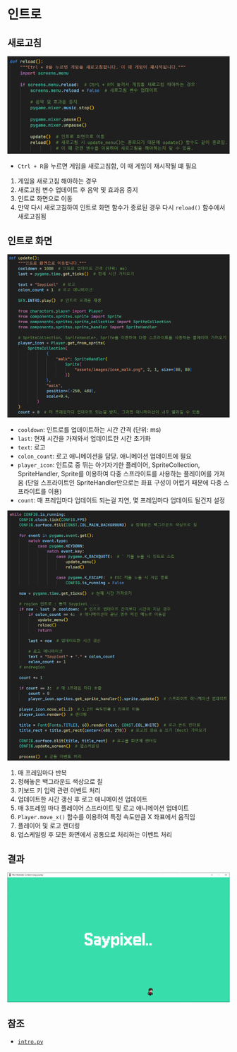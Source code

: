 # 인트로
## 새로고침
![1](../images/intro_1.png)

- `Ctrl + R`을 누르면 게임을 새로고침함, 이 때 게임이 재시작될 떄 필요

1. 게임을 새로고침 해야하는 경우
2. 새로고침 변수 업데이트 후 음악 및 효과음 중지
3. 인트로 화면으로 이동
4. 만약 다시 새로고침하여 인트로 화면 함수가 종료된 경우 다시 `reload()` 함수에서 새로고침됨

## 인트로 화면
![2](../images/intro_2.png)

- `cooldown`: 인트로를 업데이트하는 시간 간격 (단위: ms)
- `last`: 현재 시간을 가져와서 업데이트한 시간 초기화
- `text`: 로고
- `colon_count`: 로고 애니메이션을 담당. 애니메이션 업데이트에 필요
- `player_icon`: 인트로 중 뛰는 아기자기한 플레이어, SpriteCollection, SpriteHandler, Sprite를 이용하여 다중 스프라이트를 사용하는 플레이어를 가져옴 (단일 스프라이트인 SpriteHandler만으로는 좌표 구성이 어렵기 때문에 다중 스프라이트를 이용)
- `count`: 매 프레임마다 업데이트 되는걸 지연, 몇 프레임마다 업데이트 될건지 설정

![3](../images/intro_3.png)

1. 매 프레임마다 반복
2. 정해놓은 백그라운드 색상으로 칠
3. 키보드 키 입력 관련 이벤트 처리
4. 업데이트한 시간 갱신 후 로고 애니메이션 업데이트
5. 매 3프레임 마다 플레이어 스프라이트 및 로고 애니메이션 업데이트
6. `Player.move_x()` 함수를 이용하여 특정 속도만큼 X 좌표에서 움직임
7. 플레이어 및 로고 렌더링
8. 업스케일링 후 모든 화면에서 공통으로 처리하는 이벤트 처리

## 결과
![4](../images/intro_4.png)

## 참조
- [`intro.py`](../../screens/intro.py)